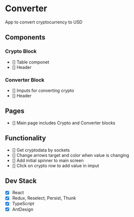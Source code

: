 # Converter

App to convert cryptocurrency to USD

## Components

### Crypto Block

- [] Table componet
- [] Header

### Converter Block

- [] Imputs for converting crypto
- [] Header

## Pages

- [] Main page includes Crypto and Converter blocks

## Functionality

- [] Get cryptodata by sockets
- [] Change arrows target and color when value is changing
- [] Add initial spinner to main screen
- [] Click on crypto row to add value in imput

## Dev Stack

- [x] React
- [x] Redux, Reselect, Persist, Thunk
- [x] TypeScript
- [x] AntDesign
